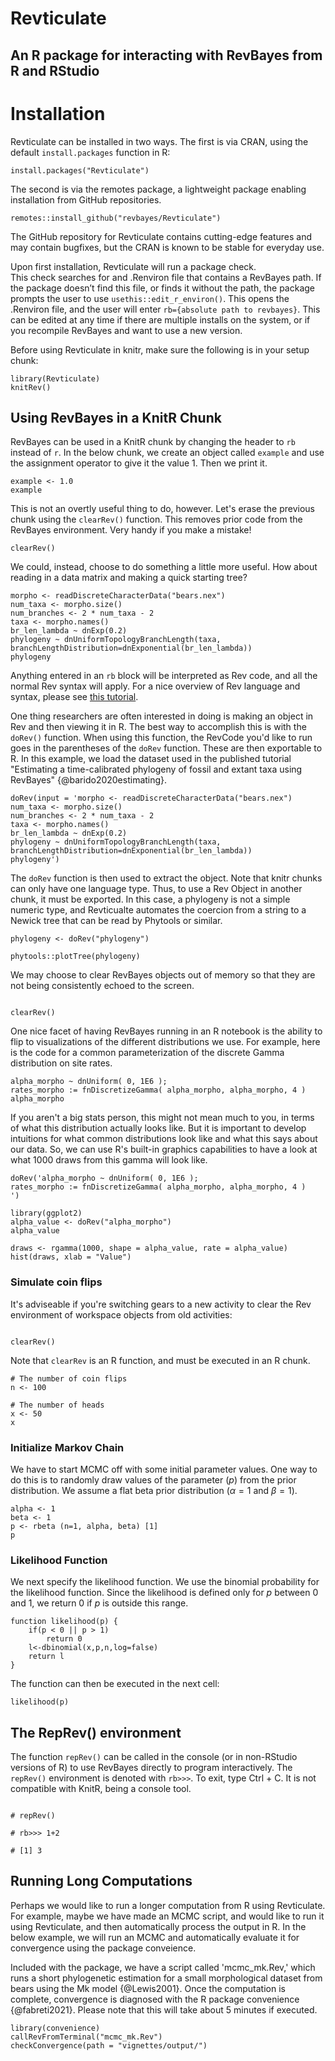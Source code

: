 
# Revticulate
##  An R package for interacting with RevBayes from R and RStudio

# Installation

Revticulate can be installed in two ways. 
The first is via CRAN, using the default `install.packages` function in R:

```{r}
install.packages("Revticulate")
```

The second is via the remotes package, a lightweight package enabling installation from GitHub repositories. 

```{r}
remotes::install_github("revbayes/Revticulate")
```

 The GitHub repository for Revticulate contains cutting-edge features and may contain bugfixes, but the CRAN is known to be stable for everyday use.

Upon first installation, Revticulate will run a package check.  
This check searches for and .Renviron file that contains a RevBayes path. If the package doesn’t find this file, or finds it without the path, the package prompts the user to use `usethis::edit_r_environ()`. This opens the .Renviron file, and the user will enter `rb={absolute path to revbayes}`. This can be edited at any time if there are multiple installs on the system, or if you recompile RevBayes and want to use a new version.

Before using Revticulate in knitr, make sure the following is in your setup chunk:

```
library(Revticulate)
knitRev()
```

## Using RevBayes in a KnitR Chunk

RevBayes can be used in a KnitR chunk by changing the header to `rb` instead of `r`. In the below chunk, we create an object called `example` and use the assignment operator to give it the value 1. Then we print it. 
```
example <- 1.0
example
```

This is not an overtly useful thing to do, however. Let's erase the previous chunk using the `clearRev()` function. This removes prior code from the RevBayes environment. Very handy if you make a mistake!

```
clearRev()
```

We could, instead, choose to do something a little more useful. How about reading in a data matrix and making a quick starting tree? 

```
morpho <- readDiscreteCharacterData("bears.nex")
num_taxa <- morpho.size()
num_branches <- 2 * num_taxa - 2
taxa <- morpho.names()
br_len_lambda ~ dnExp(0.2)
phylogeny ~ dnUniformTopologyBranchLength(taxa, branchLengthDistribution=dnExponential(br_len_lambda))
phylogeny
```
Anything entered in an `rb` block will be interpreted as Rev code, and all the normal Rev syntax will apply. For a nice overview of Rev language and syntax, please see [this tutorial](https://revbayes.github.io/tutorials/intro/rev). 

One thing researchers are often interested in doing is making an object in Rev and then viewing it in R. The best way to accomplish this is with the `doRev()` function. When using this function, the RevCode you'd like to run goes in the parentheses of the `doRev` function. These are then exportable to R. In this example, we load the dataset used in the published tutorial "Estimating a time-calibrated phylogeny of fossil and extant taxa using RevBayes" {@barido2020estimating}.
```
doRev(input = 'morpho <- readDiscreteCharacterData("bears.nex")
num_taxa <- morpho.size()
num_branches <- 2 * num_taxa - 2
taxa <- morpho.names()
br_len_lambda ~ dnExp(0.2)
phylogeny ~ dnUniformTopologyBranchLength(taxa, branchLengthDistribution=dnExponential(br_len_lambda))
phylogeny')
```

The `doRev` function is then used to extract the object. Note that knitr chunks can only have one language type. Thus, to use a Rev Object in another chunk, it must be exported. In this case, a phylogeny is not a simple numeric type, and Revticualte automates the coercion from a string to a Newick tree that can be read by Phytools or similar. 

```
phylogeny <- doRev("phylogeny")

phytools::plotTree(phylogeny)
```


We may choose to clear RevBayes objects out of memory so that they are not being consistently echoed to the screen. 

```

clearRev()

```


One nice facet of having RevBayes running in an R notebook is the ability to flip to visualizations of the different distributions we use. For example, here is the code for a common parameterization of the discrete Gamma distribution on site rates.

```
alpha_morpho ~ dnUniform( 0, 1E6 );
rates_morpho := fnDiscretizeGamma( alpha_morpho, alpha_morpho, 4 )
alpha_morpho
```

If you aren't a big stats person, this might not mean much to you, in terms of what this distribution actually looks like. But it is important to develop intuitions for what common distributions look like and what this says about our data. So, we can use R's built-in graphics capabilities to have a look at what 1000 draws from this gamma will look like. 

```
doRev('alpha_morpho ~ dnUniform( 0, 1E6 );
rates_morpho := fnDiscretizeGamma( alpha_morpho, alpha_morpho, 4 )
')

library(ggplot2)
alpha_value <- doRev("alpha_morpho")
alpha_value

draws <- rgamma(1000, shape = alpha_value, rate = alpha_value)
hist(draws, xlab = "Value")
```



### Simulate coin flips

It's adviseable if you're switching gears to a new activity to clear the Rev environment of workspace objects from old activities:

```

clearRev()
```


Note that `clearRev` is an R function, and must be executed in an R chunk.

```
# The number of coin flips
n <- 100

# The number of heads
x <- 50
x
```

### Initialize Markov Chain
We have to start MCMC off with some initial parameter values. One way to do this is to randomly draw values of the parameter ($p$) from the prior distribution. We assume a flat beta prior distribution ($\alpha = 1$ and $\beta = 1$).

```
alpha <- 1
beta <- 1
p <- rbeta (n=1, alpha, beta) [1]
p
```

### Likelihood Function
We next specify the likelihood function. We use the binomial probability for the likelihood function. Since the likelihood is defined only for $p$ between 0 and 1, we return 0 if $p$ is outside this range.

```{rb include=FALSE}
function likelihood(p) {
    if(p < 0 || p > 1)
        return 0
    l<-dbinomial(x,p,n,log=false)
    return l
}
```

The function can then be executed in the next cell:

```
likelihood(p)

```

## The RepRev() environment

The function `repRev()` can be called in the console (or in non-RStudio versions of R) to use RevBayes directly to program interactively. The `repRev()` environment is denoted with `rb>>>`. To exit, type Ctrl + C. It is not compatible with KnitR, being a console tool.

```

# repRev()

# rb>>> 1+2

# [1] 3
```

## Running Long Computations

Perhaps we would like to run a longer computation from R using Revticulate. For example, maybe we have made an MCMC script, and would like to run it using Revticulate, and then automatically process the output in R. In the below example, we will run an MCMC and automatically evaluate it for convergence using the package conveience. 

Included with the package, we have a script called 'mcmc_mk.Rev,' which runs a short phylogenetic estimation for a small morphological dataset from bears using the Mk model {@Lewis2001}. Once the computation is complete, convergence is diagnosed with the R package convenience {@fabreti2021}. Please note that this will take about 5 minutes if executed.

```
library(convenience)
callRevFromTerminal("mcmc_mk.Rev")
checkConvergence(path = "vignettes/output/")
```



